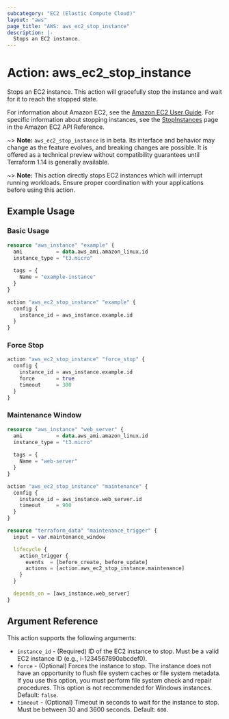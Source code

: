```yaml
---
subcategory: "EC2 (Elastic Compute Cloud)"
layout: "aws"
page_title: "AWS: aws_ec2_stop_instance"
description: |-
  Stops an EC2 instance.
---
```


# Action: aws_ec2_stop_instance

Stops an EC2 instance. This action will gracefully stop the instance and wait for it to reach the stopped state.

For information about Amazon EC2, see the [Amazon EC2 User Guide](https://docs.aws.amazon.com/ec2/latest/userguide/). For specific information about stopping instances, see the [StopInstances](https://docs.aws.amazon.com/AWSEC2/latest/APIReference/API_StopInstances.html) page in the Amazon EC2 API Reference.

~> **Note:** `aws_ec2_stop_instance` is in beta. Its interface and behavior may change as the feature evolves, and breaking changes are possible. It is offered as a technical preview without compatibility guarantees until Terraform 1.14 is generally available.

~> **Note:** This action directly stops EC2 instances which will interrupt running workloads. Ensure proper coordination with your applications before using this action.

## Example Usage

### Basic Usage

```terraform
resource "aws_instance" "example" {
  ami           = data.aws_ami.amazon_linux.id
  instance_type = "t3.micro"
  
  tags = {
    Name = "example-instance"
  }
}

action "aws_ec2_stop_instance" "example" {
  config {
    instance_id = aws_instance.example.id
  }
}
```

### Force Stop

```terraform
action "aws_ec2_stop_instance" "force_stop" {
  config {
    instance_id = aws_instance.example.id
    force       = true
    timeout     = 300
  }
}
```

### Maintenance Window

```terraform
resource "aws_instance" "web_server" {
  ami           = data.aws_ami.amazon_linux.id
  instance_type = "t3.micro"
  
  tags = {
    Name = "web-server"
  }
}

action "aws_ec2_stop_instance" "maintenance" {
  config {
    instance_id = aws_instance.web_server.id
    timeout     = 900
  }
}

resource "terraform_data" "maintenance_trigger" {
  input = var.maintenance_window

  lifecycle {
    action_trigger {
      events  = [before_create, before_update]
      actions = [action.aws_ec2_stop_instance.maintenance]
    }
  }

  depends_on = [aws_instance.web_server]
}
```

## Argument Reference

This action supports the following arguments:

* `instance_id` - (Required) ID of the EC2 instance to stop. Must be a valid EC2 instance ID (e.g., i-1234567890abcdef0).
* `force` - (Optional) Forces the instance to stop. The instance does not have an opportunity to flush file system caches or file system metadata. If you use this option, you must perform file system check and repair procedures. This option is not recommended for Windows instances. Default: `false`.
* `timeout` - (Optional) Timeout in seconds to wait for the instance to stop. Must be between 30 and 3600 seconds. Default: `600`.
